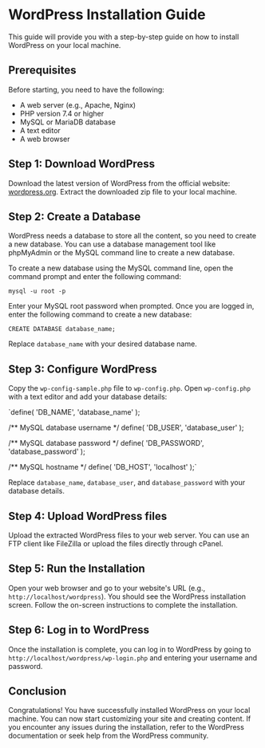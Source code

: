 # WordPress Installation Guide

This guide will provide you with a step-by-step guide on how to install WordPress on your local machine.

## Prerequisites

Before starting, you need to have the following:

-   A web server (e.g., Apache, Nginx)
-   PHP version 7.4 or higher
-   MySQL or MariaDB database
-   A text editor
-   A web browser

## Step 1: Download WordPress

Download the latest version of WordPress from the official website: [wordpress.org](https://wordpress.org/download/). Extract the downloaded zip file to your local machine.

## Step 2: Create a Database

WordPress needs a database to store all the content, so you need to create a new database. You can use a database management tool like phpMyAdmin or the MySQL command line to create a new database.

To create a new database using the MySQL command line, open the command prompt and enter the following command:


`mysql -u root -p` 

Enter your MySQL root password when prompted. Once you are logged in, enter the following command to create a new database:

`CREATE DATABASE database_name;` 

Replace `database_name` with your desired database name.

## Step 3: Configure WordPress

Copy the `wp-config-sample.php` file to `wp-config.php`. Open `wp-config.php` with a text editor and add your database details:


`define( 'DB_NAME', 'database_name' );

/** MySQL database username */
define( 'DB_USER', 'database_user' );

/** MySQL database password */
define( 'DB_PASSWORD', 'database_password' );

/** MySQL hostname */
define( 'DB_HOST', 'localhost' );` 

Replace `database_name`, `database_user`, and `database_password` with your database details.

## Step 4: Upload WordPress files

Upload the extracted WordPress files to your web server. You can use an FTP client like FileZilla or upload the files directly through cPanel.

## Step 5: Run the Installation

Open your web browser and go to your website's URL (e.g., `http://localhost/wordpress`). You should see the WordPress installation screen. Follow the on-screen instructions to complete the installation.

## Step 6: Log in to WordPress

Once the installation is complete, you can log in to WordPress by going to `http://localhost/wordpress/wp-login.php` and entering your username and password.

## Conclusion

Congratulations! You have successfully installed WordPress on your local machine. You can now start customizing your site and creating content. If you encounter any issues during the installation, refer to the WordPress documentation or seek help from the WordPress community.
